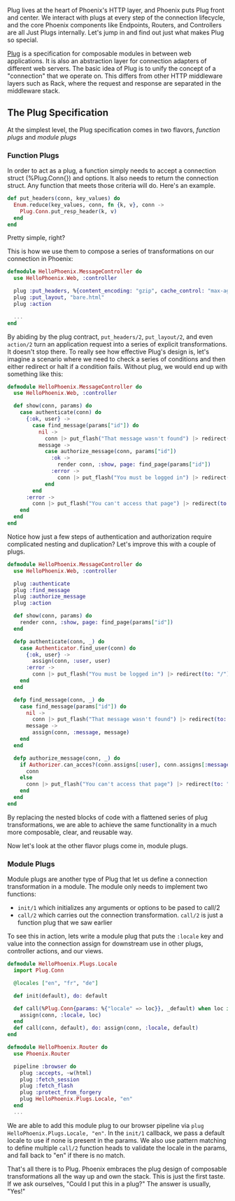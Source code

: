 Plug lives at the heart of Phoenix's HTTP layer, and Phoenix puts Plug front and center. We interact with plugs at every step of the connection lifecycle, and the core Phoenix components like Endpoints, Routers, and Controllers are all Just Plugs internally. Let's jump in and find out just what makes Plug so special.

[Plug](https://github.com/elixir-lang/plug) is a specification for composable modules in between web applications. It is also an abstraction layer for connection adapters of different web servers. The basic idea of Plug is to unify the concept of a "connection" that we operate on. This differs from other HTTP middleware layers such as Rack, where the request and response are separated in the middleware stack.

## The Plug Specification

At the simplest level, the Plug specification comes in two flavors, *function plugs* and *module plugs*

### Function Plugs
In order to act as a plug, a function simply needs to accept a connection struct (%Plug.Conn{}) and options. It also needs to return the connection struct. Any function that meets those criteria will do. Here's an example.

```elixir
def put_headers(conn, key_values) do
  Enum.reduce(key_values, conn, fn {k, v}, conn ->
    Plug.Conn.put_resp_header(k, v)
  end
end
```

Pretty simple, right?

This is how we use them to compose a series of transformations on our connection in Phoenix:

```elixir
defmodule HelloPhoenix.MessageController do
  use HelloPhoenix.Web, :controller

  plug :put_headers, %{content_encoding: "gzip", cache_control: "max-age=3600"}
  plug :put_layout, "bare.html"
  plug :action

  ...
end
```

By abiding by the plug contract, `put_headers/2`, `put_layout/2`, and even `action/2` turn an application request into a series of explicit transformations. It doesn't stop there. To really see how effective Plug's design is, let's imagine a scenario where we need to check a series of conditions and then either redirect or halt if a condition fails. Without plug, we would end up with something like this:

```elixir
defmodule HelloPhoenix.MessageController do
  use HelloPhoenix.Web, :controller

  def show(conn, params) do
    case authenticate(conn) do
      {:ok, user} ->
        case find_message(params["id"]) do
          nil ->
            conn |> put_flash("That message wasn't found") |> redirect(to: "/")
          message ->
            case authorize_message(conn, params["id"])
              :ok ->
                render conn, :show, page: find_page(params["id"])
              :error ->
                conn |> put_flash("You must be logged in") |> redirect(to: "/")
            end
        end
      :error ->
        conn |> put_flash("You can't access that page") |> redirect(to: "/")
    end
  end
end
```

Notice how just a few steps of authentication and authorization require complicated nesting and duplication? Let's improve this with a couple of plugs.

```elixir
defmodule HelloPhoenix.MessageController do
  use HelloPhoenix.Web, :controller

  plug :authenticate
  plug :find_message
  plug :authorize_message
  plug :action

  def show(conn, params) do
    render conn, :show, page: find_page(params["id"])
  end

  defp authenticate(conn, _) do
    case Authenticator.find_user(conn) do
      {:ok, user} ->
        assign(conn, :user, user)
      :error ->
        conn |> put_flash("You must be logged in") |> redirect(to: "/") |> halt
    end
  end

  defp find_message(conn, _) do  
    case find_message(params["id"]) do
      nil ->
        conn |> put_flash("That message wasn't found") |> redirect(to: "/") |> halt
      message ->
        assign(conn, :message, message)
    end
  end

  defp authorize_message(conn, _) do
    if Authorizer.can_acces?(conn.assigns[:user], conn.assigns[:message]) do
      conn
    else
      conn |> put_flash("You can't access that page") |> redirect(to: "/") |> halt
    end
  end
end
```

By replacing the nested blocks of code with a flattened series of plug transformations, we are able to achieve the same functionality in a much more composable, clear, and reusable way.

Now let's look at the other flavor plugs come in, module plugs.

### Module Plugs

Module plugs are another type of Plug that let us define a connection transformation in a module. The module only needs to implement two functions:

- `init/1` which initializes any arguments or options to be pased to call/2
- `call/2` which carries out the connection transformation. `call/2` is just a function plug that we saw earlier


To see this in action, lets write a module plug that puts the `:locale` key and value into the connection assign for downstream use in other plugs, controller actions, and our views.

```elixir
defmodule HelloPhoenix.Plugs.Locale
  import Plug.Conn

  @locales ["en", "fr", "de"]

  def init(default), do: default

  def call(%Plug.Conn{params: %{"locale" => loc}}, _default) when loc in @locales
    assign(conn, :locale, loc)
  end
  def call(conn, default), do: assign(conn, :locale, default)
end

defmodule HelloPhoenix.Router do
  use Phoenix.Router

  pipeline :browser do
    plug :accepts, ~w(html)
    plug :fetch_session
    plug :fetch_flash
    plug :protect_from_forgery
    plug HelloPhoenix.Plugs.Locale, "en"
  end
  ...
```

We are able to add this module plug to our browser pipeline via `plug HelloPhoenix.Plugs.Locale, "en"`. In the `init/1` callback, we pass a default locale to use if none is present in the params. We also use pattern matching to define multiple `call/2` function heads to validate the locale in the params, and fall back to "en" if there is no match.

That's all there is to Plug. Phoenix embraces the plug design of composable transformations all the way up and own the stack. This is just the first taste. If we ask ourselves, "Could I put this in a plug?" The answer is usually, "Yes!"
